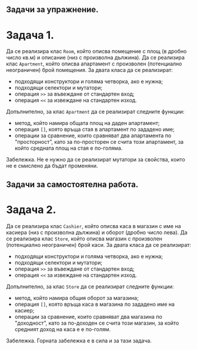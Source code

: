 ## Задачи за упражнение.
# Задача 1.
Да се реализира клас `Room`, който описва помещение с площ (в дробно число кв.м) и описание (низ с произволна дължина). 
Да се реализира клас `Apartment`, който описва апартамент с произволен (потенциално неограничен) брой помещения. За двата класа да се реализират:
* подходящи конструктори и голяма четворка, ако е нужна;
* подходящи селектори и мутатори;
* операция `>>` за въвеждане от стандартен вход;
* операция `<<` за извеждане на стандартен изход.

Допълнително, за клас `Apartment` да се реализират следните функции:
* метод, който намира общата площ на даден апартамент;
* операция `[]`, която връща стая в апартамент по зададено име;
* операции за сравнение, които сравняват два апартамента по "просторност”, като за по-просторен се счита този апартамент, за който средната площ на стая е по-голяма.

Забележка. Не е нужно да се реализират мутатори за свойства, които не е смислено да бъдат променяни.

## Задачи за самостоятелна работа.
# Задача 2.
Да се реализира клас `Cashier`, който описва каса  в магазин с име на касиера (низ с произволна дължина) и оборот 
(дробно число лева). Да се реализира клас `Store`, който описва магазин с произволен (потенциално неограничен) брой каси. За двата класа да се реализират:
* подходящи конструктори и голяма четворка, ако е нужна;
* подходящи селектори и мутатори;
* операция `>>` за въвеждане от стандартен вход;
* операция `<<` за извеждане на стандартен изход.

Допълнително, за клас `Store` да се реализират следните функции:
* метод, който намира общия оборот за магазина;
* операция `[]`, която връща каса в магазина по зададено име на касиер;
* операции за сравнение, които сравняват два магазина по "доходност”, като за по-доходен се счита този магазин, за който средният доход на каса е е по-голям.

Забележка. Горната забележка е в сила и за тази задача.
